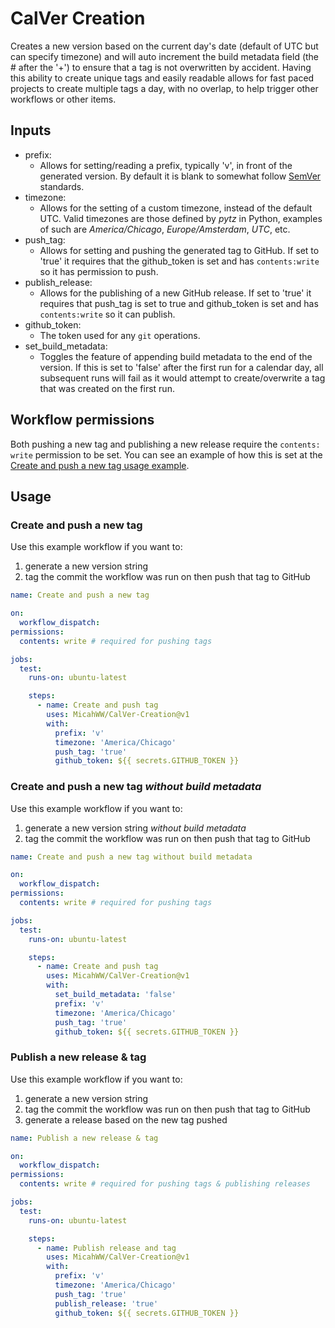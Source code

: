 # CalVer Creation
Creates a new version based on the current day's date (default of UTC but can specify timezone) and will auto increment the build metadata field (the # after the '+') to ensure that a tag is not overwritten by accident. Having this ability to create unique tags and easily readable allows for fast paced projects to create multiple tags a day, with no overlap, to help trigger other workflows or other items.

## Inputs
- prefix:
  - Allows for setting/reading a prefix, typically 'v', in front of the generated version. By default it is blank to somewhat follow [SemVer](https://semver.org/) standards.
- timezone:
  - Allows for the setting of a custom timezone, instead of the default UTC. Valid timezones are those defined by _pytz_ in Python, examples of such are _America/Chicago_, _Europe/Amsterdam_, _UTC_, etc.
- push_tag:
  - Allows for setting and pushing the generated tag to GitHub. If set to 'true' it requires that the github_token is set and has `contents:write` so it has permission to push.
- publish_release:
  - Allows for the publishing of a new GitHub release. If set to 'true' it requires that push_tag is set to true and github_token is set and has `contents:write` so it can publish.
- github_token:
  - The token used for any `git` operations.
- set_build_metadata:
  - Toggles the feature of appending build metadata to the end of the version. If this is set to 'false' after the first run for a calendar day, all subsequent runs will fail as it would attempt to create/overwrite a tag that was created on the first run.

## Workflow permissions
Both pushing a new tag and publishing a new release require the `contents: write` permission to be set. You can see an example of how this is set at the [Create and push a new tag usage example](#create-and-push-a-new-tag).

## Usage
### Create and push a new tag
Use this example workflow if you want to:
1. generate a new version string
1. tag the commit the workflow was run on then push that tag to GitHub

```yaml
name: Create and push a new tag

on:
  workflow_dispatch:
permissions:
  contents: write # required for pushing tags

jobs:
  test:
    runs-on: ubuntu-latest

    steps:
      - name: Create and push tag
        uses: MicahWW/CalVer-Creation@v1
        with:
          prefix: 'v'
          timezone: 'America/Chicago'
          push_tag: 'true'
          github_token: ${{ secrets.GITHUB_TOKEN }}
```

### Create and push a new tag _without build metadata_
Use this example workflow if you want to:
1. generate a new version string _without build metadata_
1. tag the commit the workflow was run on then push that tag to GitHub

```yaml
name: Create and push a new tag without build metadata

on:
  workflow_dispatch:
permissions:
  contents: write # required for pushing tags

jobs:
  test:
    runs-on: ubuntu-latest

    steps:
      - name: Create and push tag
        uses: MicahWW/CalVer-Creation@v1
        with:
          set_build_metadata: 'false'
          prefix: 'v'
          timezone: 'America/Chicago'
          push_tag: 'true'
          github_token: ${{ secrets.GITHUB_TOKEN }}
```

### Publish a new release & tag
Use this example workflow if you want to:
1. generate a new version string
1. tag the commit the workflow was run on then push that tag to GitHub
1. generate a release based on the new tag pushed

```yaml
name: Publish a new release & tag

on:
  workflow_dispatch:
permissions:
  contents: write # required for pushing tags & publishing releases

jobs:
  test:
    runs-on: ubuntu-latest

    steps:
      - name: Publish release and tag
        uses: MicahWW/CalVer-Creation@v1
        with:
          prefix: 'v'
          timezone: 'America/Chicago'
          push_tag: 'true'
          publish_release: 'true'
          github_token: ${{ secrets.GITHUB_TOKEN }}
```

